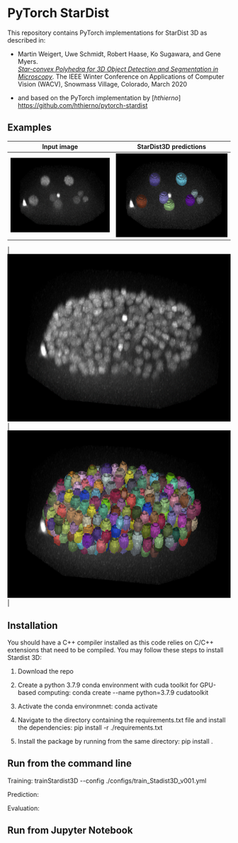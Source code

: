# PyTorch StarDist
This repository contains PyTorch implementations for StarDist 3D as described in:

- Martin Weigert, Uwe Schmidt, Robert Haase, Ko Sugawara, and Gene Myers.  
[*Star-convex Polyhedra for 3D Object Detection and Segmentation in Microscopy*](http://openaccess.thecvf.com/content_WACV_2020/papers/Weigert_Star-convex_Polyhedra_for_3D_Object_Detection_and_Segmentation_in_Microscopy_WACV_2020_paper.pdf). The IEEE Winter Conference on Applications of Computer Vision (WACV), Snowmass Village, Colorado, March 2020

- and based on the PyTorch implementation by [*hthierno*] https://github.com/hthierno/pytorch-stardist

## Examples

| Input image | StarDist3D predictions |
| ------- | ------- |
| ![<em> C. elegans </em> early embryo](./example_images/Input_image_t22.png) | ![<em> C. elegans </em> early embryo with overlayed predictions](./example_images/Prediction_t22.png) |

| ![<em> C. elegans </em> early embryo](./example_images/Input_image_t168.png) | ![<em> C. elegans </em> early embryo with overlayed predictions](./example_images/Prediction_t168.png) |


## Installation

You should have a C++ compiler installed as this code relies on C/C++ extensions that need to be compiled. You may follow these steps to install Stardist 3D:

1. Download the repo

2. Create a python 3.7.9 conda environment with cuda toolkit for GPU-based computing:
    conda create --name <environment name> python=3.7.9 cudatoolkit

3. Activate the conda environmnet:
    conda activate <environment name>

4. Navigate to the directory containing the requirements.txt file and install the dependencies:
    pip install -r ./requirements.txt

5. Install the package by running from the same directory:
    pip install .

## Run from the command line

Training:
trainStardist3D --config ./configs/train_Stadist3D_v001.yml

Prediction:

Evaluation:


## Run from Jupyter Notebook
